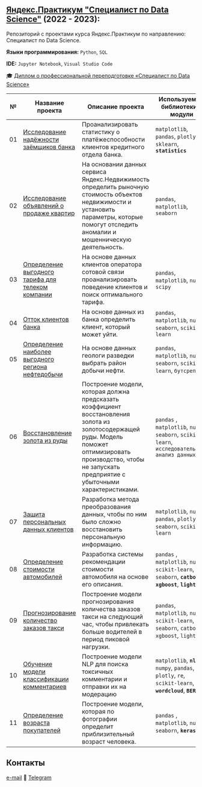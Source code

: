 ## [Яндекс.Практикум "Специалист по Data Science"](https://praktikum.yandex.ru/data-scientist) (2022 - 2023):
Репозиторий с проектами курса Яндекс.Практикум по направлению: Специалист по Data Science.

**Языки программирования:** `Python`, `SQL`

**IDE:** `Jupyter Notebook`, `Visual Studio Code`


:mortar_board: [Диплом о профессиональной переподготовке «Специалист по Data Science»]()

| № | Название проекта | Описание проекта | Используемые библиотеки и модули |
| --- | ------------------ | ---------------------------------- | ---------- | 
| 01 | [Исследование надёжности заёмщиков банка]() | Проанализировать статистику о платёжеспособности клиентов кредитного отдела банка. | `matplotlib`, `pandas`, `plotly`, **`re`**, `sklearn`, **`statistics`** |
| 02 | [Исследование объявлений о продаже квартир]() | На основании данных сервиса Яндекс.Недвижимость определить рыночную стоимость объектов недвижимости и установить параметры, которые помогут отследить аномалии и мошенническую деятельность. | `pandas`, `matplotlib`, `seaborn` |
| 03 | [Определение выгодного тарифа для телеком компании]() | На основе данных клиентов оператора сотовой связи проанализировать поведение клиентов и поиск оптимального тарифа. | `pandas`, `matplotlib`, `numpy`, `scipy` |
| 04 | [Отток клиентов банка]() | На основе данных из банка определить клиент, который может уйти. | `pandas`, `matplotlib`, `numpy`, `seaborn`, `scikit-learn` |
| 05 | [Определение наиболее выгодного региона нефтедобычи]() | На основе данных геологи разведки выбрать район добычи нефти. | `pandas`, `matplotlib`, `numpy`, `seaborn`, `scikit-learn`, `бутсреп` |
| 06 | [Восстановление золота из руды]() | Построение модели, которая должна предсказать коэффициент восстановления золота из золотосодержащей руды. Модель поможет оптимизировать производство, чтобы не запускать предприятие с убыточными характеристиками. | `pandas` , `matplotlib`, `numpy`, `seaborn`, `scikit-learn`, `исследовательский анализ данных` |
| 07 | [Защита персональных данных клиентов]() | Разработка метода преобразования данных, чтобы по ним было сложно восстановить персональную информацию. |  `matplotlib`, `numpy`, `pandas`, `plotly`, `seaborn`, `scikit-learn` |
| 08 | [Определение стоимости автомобилей]() | Разработка системы рекомендации стоимости автомобиля на основе его описания. | `pandas` , `matplotlib`, `numpy`, `scikit-learn`, `seaborn`, **`catboost`**, **`xgboost`**, **`lightgbm`** |
| 09 | [Прогнозирование количество заказов такси]() | Построение модели прогнозирования количества заказов такси на следующий час, чтобы привлекать больше водителей в период пиковой нагрузки. | `pandas`, `matplotlib`, `numpy`, `scikit-learn`, `seaborn`, `catboost`, `xgboost`, `lightgbm` | 
| 10 | [Обучение модели классификации комментариев]() | Построение модели NLP для поиска токсичных комментарии и отправки их на модерацию | `matplotlib`, **`nltk`**, `numpy`, `pandas`, `plotly`, `re`, `scikit-learn`, **`wordcloud`**, **`BERT`** |
| 11 | [Определение возраста покупателей]() | Построение модели, которая по фотографии определит приблизительный возраст человека. | `pandas` , `matplotlib`, `numpy`, `seaborn`, **`keras`** |

## Контакты
[e-mail]() 
:small_blue_diamond: [Telegram]()
